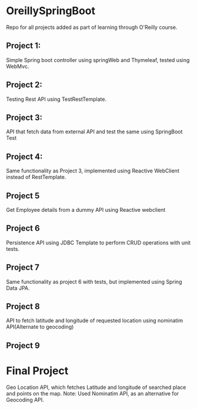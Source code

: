 # OreillySpringBoot
Repo for all projects added as part of learning through O'Reilly course.

## Project 1:
Simple Spring boot controller using springWeb and Thymeleaf, tested using WebMvc.

## Project 2:
Testing Rest API using TestRestTemplate.

## Project 3:
API that fetch data from external API and test the same using SpringBoot Test

## Project 4:
Same  functionality as Project 3, implemented using Reactive WebClient instead of RestTemplate.

## Project 5
Get Employee details from a dummy API using Reactive webclient

## Project 6
Persistence API using JDBC Template to perform CRUD operations with unit tests.

## Project 7
Same functionality as project 6 with tests, but implemented using Spring Data JPA.

## Project 8
API to fetch latitude and longitude of requested location using nominatim API(Alternate to geocoding)

## Project 9 
# Final Project
Geo Location API, which fetches Latitude and longitude of searched place and points on the map.
Note: Used Nominatim API, as an alternative for Geocoding API.
